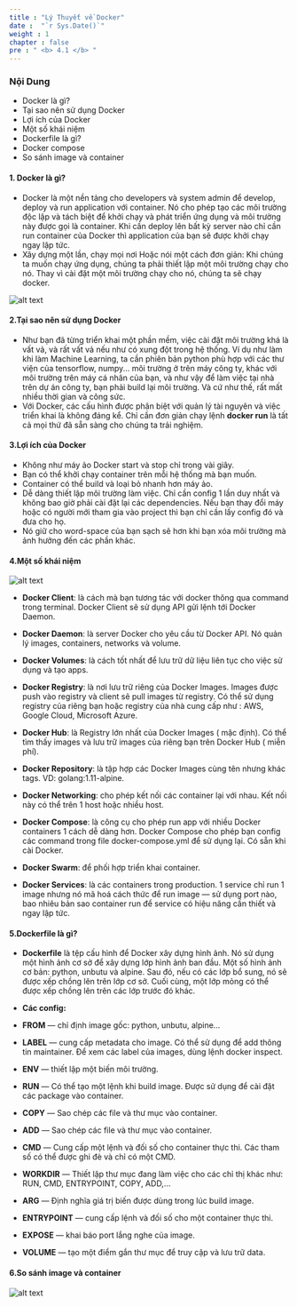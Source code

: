 ```yaml
---
title : "Lý Thuyết về Docker"
date :  "`r Sys.Date()`" 
weight : 1 
chapter : false
pre : " <b> 4.1 </b> "
---
```


### Nội Dung
- Docker là gì?
- Tại sao nên sử dụng Docker
- Lợi ích của Docker
- Một số khái niệm
- Dockerfile là gì?
- Docker compose
- So sánh image và container

#### **1. Docker là gì?**

- Docker là một nền tảng cho developers và system admin để develop, deploy và run application với container. Nó cho phép tạo các môi trường độc lập và tách biệt để khởi chạy và phát triển ứng dụng và môi trường này được gọi là container. Khi cần deploy lên bất kỳ server nào chỉ cần run container của Docker thì application của bạn sẽ được khởi chạy ngay lập tức.
- Xây dựng một lần, chạy mọi nơi Hoặc nói một cách đơn giản: Khi chúng ta muốn chạy ứng dụng, chúng ta phải thiết lập một môi trường chạy cho nó. Thay vì cài đặt một môi trường chạy cho nó, chúng ta sẽ chạy docker.

![alt text](/images/1.1/image-001.png)

#### **2.Tại sao nên sử dụng Docker**

- Như bạn đã từng triển khai một phần mềm, việc cài đặt môi trường khá là vất vả, và rất vất vả nếu như có xung đột trong hệ thống. Ví dụ như làm khi làm Machine Learning, ta cần phiên bản python phù hợp với các thư viện của tensorflow, numpy... môi trường ở trên máy công ty, khác với môi trường trên máy cá nhân của bạn, và như vậy để làm việc tại nhà trên dự án công ty, bạn phải build lại môi trường. Và cứ như thế, rất mất nhiều thời gian và công sức.
- Với Docker, các cấu hình được phân biệt với quản lý tài nguyên và việc triển khai là không đáng kể. Chỉ cần đơn giản chạy lệnh **docker run** là tất cả mọi thứ đã sẵn sàng cho chúng ta trải nghiệm.


#### **3.Lợi ích của Docker**

- Không như máy ảo Docker start và stop chỉ trong vài giây.
- Bạn có thể khởi chạy container trên mỗi hệ thống mà bạn muốn.
- Container có thể build và loại bỏ nhanh hơn máy ảo.
- Dễ dàng thiết lập môi trường làm việc. Chỉ cần config 1 lần duy nhất và không bao giờ phải cài đặt lại các dependencies. Nếu bạn thay đổi máy hoặc có người mới tham gia vào project thì bạn chỉ cần lấy config đó và đưa cho họ.
- Nó giữ cho word-space của bạn sạch sẽ hơn khi bạn xóa môi trường mà ảnh hưởng đến các phần khác.
 
#### **4.Một số khái niệm**

![alt text](/images/1.1/image-002.png)

- **Docker Client**: là cách mà bạn tương tác với docker thông qua command trong terminal. Docker Client sẽ sử dụng API gửi lệnh tới Docker Daemon.

- **Docker Daemon**: là server Docker cho yêu cầu từ Docker API. Nó quản lý images, containers, networks và volume.
- **Docker Volumes**: là cách tốt nhất để lưu trữ dữ liệu liên tục cho việc sử dụng và tạo apps.
- **Docker Registry**: là nơi lưu trữ riêng của Docker Images. Images được push vào registry và client sẽ pull images từ registry. Có thể sử dụng registry của riêng bạn hoặc registry của nhà cung cấp như : AWS, Google Cloud, Microsoft Azure.
- **Docker Hub**: là Registry lớn nhất của Docker Images ( mặc định). Có thể tìm thấy images và lưu trữ images của riêng bạn trên Docker Hub ( miễn phí).
- **Docker Repository**: là tập hợp các Docker Images cùng tên nhưng khác tags. VD: golang:1.11-alpine.
- **Docker Networking**: cho phép kết nối các container lại với nhau. Kết nối này có thể trên 1 host hoặc nhiều host.
- **Docker Compose**: là công cụ cho phép run app với nhiều Docker containers 1 cách dễ dàng hơn. Docker Compose cho phép bạn config các command trong file docker-compose.yml để sử dụng lại. Có sẵn khi cài Docker.
- **Docker Swarm**: để phối hợp triển khai container.
- **Docker Services**: là các containers trong production. 1 service chỉ run 1 image nhưng nó mã hoá cách thức để run image — sử dụng port nào, bao nhiêu bản sao container run để service có hiệu năng cần thiết và ngay lập tức.

#### **5.Dockerfile là gì?**

- **Dockerfile** là tệp cấu hình để Docker xây dựng hình ảnh. Nó sử dụng một hình ảnh cơ sở để xây dựng lớp hình ảnh ban đầu. Một số hình ảnh cơ bản: python, unbutu và alpine. Sau đó, nếu có các lớp bổ sung, nó sẽ được xếp chồng lên trên lớp cơ sở. Cuối cùng, một lớp mỏng có thể được xếp chồng lên trên các lớp trước đó khác.

- **Các config:**

- **FROM** — chỉ định image gốc: python, unbutu, alpine…
- **LABEL** — cung cấp metadata cho image. Có thể sử dụng để add thông tin maintainer. Để xem các label của images, dùng lệnh docker inspect.
- **ENV** — thiết lập một biến môi trường.
- **RUN** — Có thể tạo một lệnh khi build image. Được sử dụng để cài đặt các package vào container.
- **COPY** — Sao chép các file và thư mục vào container.
- **ADD** — Sao chép các file và thư mục vào container.
- **CMD** — Cung cấp một lệnh và đối số cho container thực thi. Các tham số có thể được ghi đè và chỉ có một CMD.
- **WORKDIR** — Thiết lập thư mục đang làm việc cho các chỉ thị khác như: RUN, CMD, ENTRYPOINT, COPY, ADD,…
- **ARG** — Định nghĩa giá trị biến được dùng trong lúc build image.
- **ENTRYPOINT** — cung cấp lệnh và đối số cho một container thực thi.
- **EXPOSE** — khai báo port lắng nghe của image.
- **VOLUME** — tạo một điểm gắn thư mục để truy cập và lưu trữ data.

#### **6.So sánh image và container**

![alt text](/images/1.1/image-004.png)




